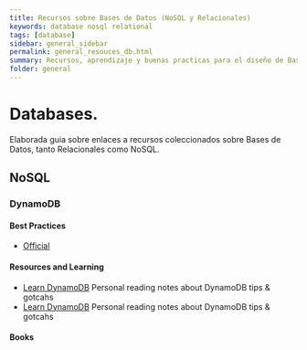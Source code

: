 ```yaml
---
title: Recursos sobre Bases de Datos (NoSQL y Relacionales)
keywords: database nosql relational
tags: [database]
sidebar: general_sidebar
permalink: general_resouces_db.html
summary: Recursos, aprendizaje y buenas practicas para el diseño de Base de Datos, NoSQL y Relacionales
folder: general
---
```


# Databases.

Elaborada guia sobre enlaces a recursos coleccionados sobre Bases de Datos, tanto Relacionales como NoSQL.
 
 
## NoSQL

### DynamoDB

  #### Best Practices
  
  - [Official](http://docs.aws.amazon.com/amazondynamodb/latest/developerguide/BestPractices.html)
  

  #### Resources and Learning
  
  - [Learn DynamoDB](https://gist.github.com/teohm/8592690)
    Personal reading notes about DynamoDB tips & gotcahs
  - [Learn DynamoDB](https://gist.github.com/teohm/8592690)
    Personal reading notes about DynamoDB tips & gotcahs

  #### Books    
  
  ##### 

